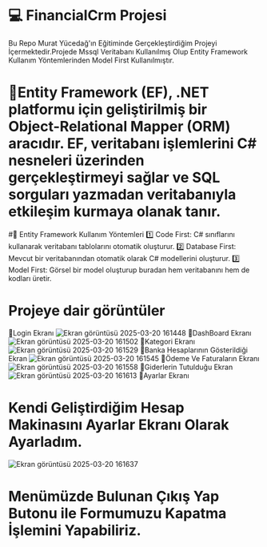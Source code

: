 # 💻 FinancialCrm Projesi
Bu Repo Murat Yücedağ'ın Eğitiminde Gerçekleştirdiğim Projeyi İçermektedir.Projede Mssql Veritabanı Kullanılmış Olup Entity Framework Kullanım Yöntemlerinden Model First Kullanılmıştır.
# 📍Entity Framework (EF), .NET platformu için geliştirilmiş bir Object-Relational Mapper (ORM) aracıdır. EF, veritabanı işlemlerini C# nesneleri üzerinden gerçekleştirmeyi sağlar ve SQL sorguları yazmadan veritabanıyla etkileşim kurmaya olanak tanır.
#🔹 Entity Framework Kullanım Yöntemleri
1️⃣ Code First: C# sınıflarını kullanarak veritabanı tablolarını otomatik oluşturur.
2️⃣ Database First: Mevcut bir veritabanından otomatik olarak C# modellerini oluşturur.
3️⃣ Model First: Görsel bir model oluşturup buradan hem veritabanını hem de kodları üretir.
# Projeye dair görüntüler
🔹Login Ekranı
![Ekran görüntüsü 2025-03-20 161448](https://github.com/user-attachments/assets/cdf5e220-e355-4c28-9977-249f4cdaac24)
🔹DashBoard Ekranı 
![Ekran görüntüsü 2025-03-20 161502](https://github.com/user-attachments/assets/3b0b9532-adae-45bc-a56b-591a86d51b14)
🔹Kategori Ekranı 
![Ekran görüntüsü 2025-03-20 161529](https://github.com/user-attachments/assets/c0eb0a93-b662-48b5-ac52-2cec4819347e)
🔹Banka Hesaplarının Gösterildiği Ekran
![Ekran görüntüsü 2025-03-20 161545](https://github.com/user-attachments/assets/26ae5aad-0370-4ca2-9bf3-28352bf0fab5)
🔹Ödeme Ve Faturaların Ekranı
![Ekran görüntüsü 2025-03-20 161558](https://github.com/user-attachments/assets/7a87ee85-cea3-4cac-a45a-40fc22b354ca)
🔹Giderlerin Tutulduğu Ekran
![Ekran görüntüsü 2025-03-20 161613](https://github.com/user-attachments/assets/b9dd0850-7a3d-4bb9-8868-856fa77bf140)
🔹Ayarlar Ekranı 
# Kendi Geliştirdiğim Hesap Makinasını Ayarlar Ekranı Olarak Ayarladım.
![Ekran görüntüsü 2025-03-20 161637](https://github.com/user-attachments/assets/16205a70-85db-4c81-a67f-8c6cb1924cbe)
 # Menümüzde Bulunan Çıkış Yap Butonu ile Formumuzu Kapatma İşlemini Yapabiliriz.
